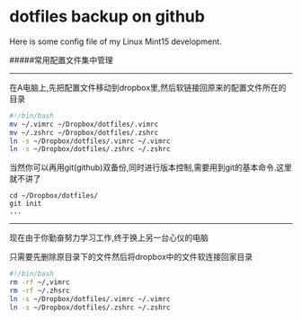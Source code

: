 dotfiles backup on github
================

Here is some config file of my Linux Mint15 development.

#####常用配置文件集中管理

-------------------
在A电脑上,先把配置文件移动到dropbox里,然后软链接回原来的配置文件所在的目录  

```bash
#!/bin/bash
mv ~/.vimrc ~/Dropbox/dotfiles/.vimrc
mv ~/.zshrc ~/Dropbox/dotfiles/.zshrc
ln -s ~/Dropbox/dotfiles/.vimrc ~/.vimrc
ln -s ~/Dropbox/dotfiles/.zshrc ~/.zshrc

```

当然你可以再用git(github)双备份,同时进行版本控制,需要用到git的基本命令.这里就不讲了  

```
cd ~/Dropbox/dotfiles/
git init 
...

```
-------------------------

现在由于你勤奋努力学习工作,终于换上另一台心仪的电脑

只需要先删除原目录下的文件然后将dropbox中的文件软连接回家目录  

```bash
#!/bin/bash
rm -rf ~/,vimrc 
rm -rf ~/.zhsrc
ln -s ~/Dropbox/dotfiles/.vimrc ~/.vimrc
ln -s ~/Dropbox/dotfiles/.zshrc ~/.zshrc
```


